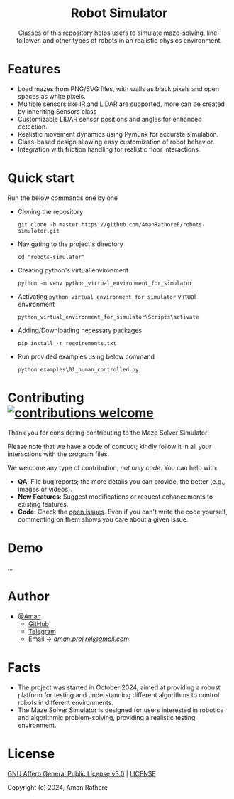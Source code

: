 <div align="center">
  <h1>Robot Simulator</h1>
</div>

<p align="center">
  Classes of this repository helps users to simulate maze-solving, line-follower, and other types of robots in an realistic physics environment.
</p>

# Features

* Load mazes from PNG/SVG files, with walls as black pixels and open spaces as white pixels.
* Multiple sensors like IR and LIDAR are supported, more can be created by inheriting Sensors class
* Customizable LIDAR sensor positions and angles for enhanced detection.
* Realistic movement dynamics using Pymunk for accurate simulation.
* Class-based design allowing easy customization of robot behavior.
* Integration with friction handling for realistic floor interactions.

# Quick start

Run the below commands one by one

* Cloning the repository
  ```
  git clone -b master https://github.com/AmanRathoreP/robots-simulator.git
  ```
* Navigating to the project's directory
  ```
  cd "robots-simulator"
  ```
* Creating python's virtual environment
  ```
  python -m venv python_virtual_environment_for_simulator
  ```
* Activating `python_virtual_environment_for_simulator` virtual environment
  ```
  python_virtual_environment_for_simulator\Scripts\activate
  ```
* Adding/Downloading necessary packages
  ```
  pip install -r requirements.txt
  ```
* Run provided examples using below command
  ```
  python examples\01_human_controlled.py
  ```

# Contributing [![contributions welcome](https://img.shields.io/badge/contributions-welcome-brightgreen.svg?style=flat)](issues.md)

Thank you for considering contributing to the Maze Solver Simulator!

Please note that we have a code of conduct; kindly follow it in all your interactions with the program files.

We welcome any type of contribution, _not only code_. You can help with:
- **QA**: File bug reports; the more details you can provide, the better (e.g., images or videos).
- **New Features**: Suggest modifications or request enhancements to existing features.
- **Code**: Check the [open issues](issues.md). Even if you can't write the code yourself, commenting on them shows you care about a given issue.

# Demo
...
# Author

- [@Aman](https://www.github.com/AmanRathoreP)
   - [GitHub](https://www.github.com/AmanRathoreP)
   - [Telegram](https://t.me/aman0864)
   - Email -> *aman.proj.rel@gmail.com*

# Facts
* The project was started in October 2024, aimed at providing a robust platform for testing and understanding different algorithms to control robots in different environments.
* The Maze Solver Simulator is designed for users interested in robotics and algorithmic problem-solving, providing a realistic testing environment.

# License

[GNU Affero General Public License v3.0](https://choosealicense.com/licenses/agpl-3.0/) | [LICENSE](LICENSE/)

Copyright (c) 2024, Aman Rathore